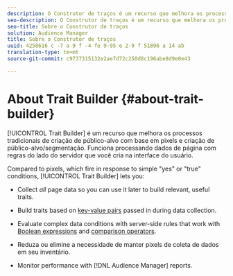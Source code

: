 ```yaml
---
description: O Construtor de traços é um recurso que melhora os processos tradicionais de criação de público-alvo com base em pixels e criação de público-alvo/segmentação. Funciona processando dados de página com regras do lado do servidor que você cria na interface do usuário.
seo-description: O Construtor de traços é um recurso que melhora os processos tradicionais de criação de público-alvo com base em pixels e criação de público-alvo/segmentação. Funciona processando dados de página com regras do lado do servidor que você cria na interface do usuário.
seo-title: Sobre o Construtor de traços
solution: Audience Manager
title: Sobre o Construtor de traços
uuid: 4258616 c -7 a 9 f -4 fe 9-95 e 2-9 f 51896 a 14 ab
translation-type: tm+mt
source-git-commit: c9737315132e2ae7d72c250d8c196abe8d9e0e43

---
```



# About Trait Builder {#about-trait-builder}

[!UICONTROL Trait Builder] é um recurso que melhora os processos tradicionais de criação de público-alvo com base em pixels e criação de público-alvo/segmentação. Funciona processando dados de página com regras do lado do servidor que você cria na interface do usuário.

<!-- c_tb_about.xml -->

Compared to pixels, which fire in response to simple "yes" or "true" conditions, [!UICONTROL Trait Builder] lets you:

* Collect *all* page data so you can use it later to build relevant, useful traits.
* Build traits based on [key-value pairs](../../reference/key-value-pairs-explained.md) passed in during data collection.
* Evaluate complex data conditions with server-side rules that work with [Boolean expressions](../../reference/boolean-expressions-tsb.md) and [comparison operators](../../features/traits/trait-comparison-operators.md).

* Reduza ou elimine a necessidade de manter pixels de coleta de dados em seu inventário.
* Monitor performance with [!DNL Audience Manager] reports.